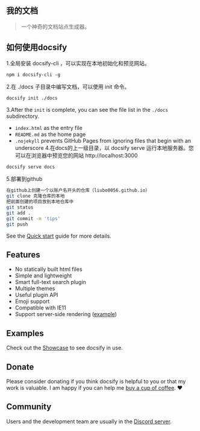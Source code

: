 ## 我的文档

> 一个神奇的文档站点生成器。

## 如何使用docsify

1.全局安装 docsify-cli ，可以实现在本地初始化和预览网站。
```
npm i docsify-cli -g
```
2.在 ./docs 子目录中编写文档，可以使用 init 命令。
```bash
docsify init ./docs
```
3.After the `init` is complete, you can see the file list in the `./docs` subdirectory.

- `index.html` as the entry file
- `README.md` as the home page
- `.nojekyll` prevents GitHub Pages from ignoring files that begin with an underscore
4.在docs的上一级目录，以 docsify serve 运行本地服务器。您可以在浏览器中预览您的网站 http://localhost:3000
```bash
docsify serve docs
```
5.部署到github

```bash
在github上创建一个以账户名开头的仓库（liubo0056.github.io）
git clone 克隆仓库的本地
把前面创建的项目放到本地仓库中
git status
git add .
git commit -m 'tips'
git push
```




See the [Quick start](quickstart.md) guide for more details.

## Features

- No statically built html files
- Simple and lightweight
- Smart full-text search plugin
- Multiple themes
- Useful plugin API
- Emoji support
- Compatible with IE11
- Support server-side rendering ([example](https://github.com/docsifyjs/docsify-ssr-demo))

## Examples

Check out the [Showcase](https://github.com/docsifyjs/awesome-docsify#showcase) to see docsify in use.

## Donate

Please consider donating if you think docsify is helpful to you or that my work is valuable. I am happy if you can help me [buy a cup of coffee](https://github.com/QingWei-Li/donate). :heart:

## Community

Users and the development team are usually in the [Discord server](https://discord.gg/3NwKFyR).
